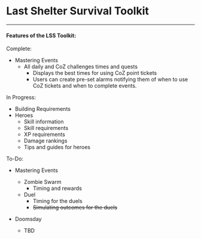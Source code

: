 # Last Shelter Survival Toolkit

--------------------------------------------

#### Features of the LSS Toolkit:

Complete:
* Mastering Events
  * All daily and CoZ challenges times and quests
    * Displays the best times for using CoZ point tickets
    * Users can create pre-set alarms notifying them of when to use CoZ tickets and when to complete events.
    
In Progress:
* Building Requirements
* Heroes
  * Skill information
  * Skill requirements
  * XP requirements
  * Damage rankings
  * Tips and guides for heroes

To-Do:
* Mastering Events
  * Zombie Swarm
    * Timing and rewards
  * Duel
    * Timing for the duels
    * ~~Simulating outcomes for the duels~~
        
* Doomsday
  * TBD
